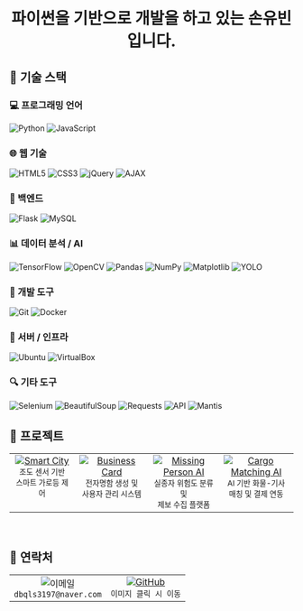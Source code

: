 # <div align="center">파이썬을 기반으로 개발을 하고 있는 손유빈입니다.</div>


## 🌿 기술 스택

### 💻 프로그래밍 언어
![Python](https://img.shields.io/badge/-Python-3776AB?style=flat&logo=Python&logoColor=white)
![JavaScript](https://img.shields.io/badge/-JavaScript-F7DF1E?style=flat&logo=JavaScript&logoColor=black)

### 🌐 웹 기술
![HTML5](https://img.shields.io/badge/-HTML5-E34F26?style=flat&logo=HTML5&logoColor=white)
![CSS3](https://img.shields.io/badge/-CSS3-1572B6?style=flat&logo=CSS3&logoColor=white)
![jQuery](https://img.shields.io/badge/-jQuery-0769AD?style=flat&logo=jquery&logoColor=white)
![AJAX](https://img.shields.io/badge/-AJAX-005571?style=flat&logo=javascript&logoColor=white)

### 🧩 백엔드
![Flask](https://img.shields.io/badge/-Flask-000000?style=flat&logo=Flask)
![MySQL](https://img.shields.io/badge/-MySQL-4479A1?style=flat&logo=MySQL&logoColor=white)

### 📊 데이터 분석 / AI
![TensorFlow](https://img.shields.io/badge/-TensorFlow-FF6F00?style=flat&logo=TensorFlow&logoColor=white)
![OpenCV](https://img.shields.io/badge/-OpenCV-5C3EE8?style=flat&logo=OpenCV&logoColor=white)
![Pandas](https://img.shields.io/badge/-Pandas-150458?style=flat&logo=pandas)
![NumPy](https://img.shields.io/badge/-NumPy-013243?style=flat&logo=numpy)
![Matplotlib](https://img.shields.io/badge/-Matplotlib-11557C?style=flat&logo=python&logoColor=white)
![YOLO](https://img.shields.io/badge/-YOLO-black?style=flat&logo=opencv&logoColor=white)

### 🔧 개발 도구
![Git](https://img.shields.io/badge/-Git-F05032?style=flat&logo=git&logoColor=white)
![Docker](https://img.shields.io/badge/-Docker-2496ED?style=flat&logo=Docker&logoColor=white)

### 💾 서버 / 인프라
![Ubuntu](https://img.shields.io/badge/-Ubuntu-E95420?style=flat&logo=Ubuntu&logoColor=white)
![VirtualBox](https://img.shields.io/badge/-VirtualBox-183A61?style=flat&logo=virtualbox&logoColor=white)

### 🔍 기타 도구
![Selenium](https://img.shields.io/badge/-Selenium-43B02A?style=flat&logo=firefox&logoColor=white)
![BeautifulSoup](https://img.shields.io/badge/-BeautifulSoup-4B8BBE?style=flat&logo=python&logoColor=white)
![Requests](https://img.shields.io/badge/-Requests-2D8CFF?style=flat&logo=python&logoColor=white)
![API](https://img.shields.io/badge/-API-FFB300?style=flat&logo=fastapi&logoColor=white)
![Mantis](https://img.shields.io/badge/-Mantis-E87C09?style=flat&logo=bugatti&logoColor=white)
<br>

## 🎋 프로젝트

<div align="center">
  <table>
    <tr>
      <td align="center" valign="top" width="200">
        <a href="https://github.com/dbqls3197/smart_city">
          <img src="https://img.shields.io/badge/SMART_CITY-2E8B57?style=for-the-badge&logo=github&logoColor=white" alt="Smart City"/>
        </a><br>
        <sub>조도 센서 기반<br>스마트 가로등 제어</sub>
      </td>
      <td align="center" valign="top" width="200">
        <a href="https://github.com/dbqls3197/individual_project">
          <img src="https://img.shields.io/badge/BUSINESS_CARD-2E8B57?style=for-the-badge&logo=github&logoColor=white" alt="Business Card"/>
        </a><br>
        <sub>전자명함 생성 및<br>사용자 관리 시스템</sub>
      </td>
      <td align="center" valign="top" width="200">
        <a href="https://github.com/ANGIBU/songil">
          <img src="https://img.shields.io/badge/MISSING_PERSON_AI-2E8B57?style=for-the-badge&logo=github&logoColor=white" alt="Missing Person AI"/>
        </a><br>
        <sub>실종자 위험도 분류 및<br>제보 수집 플랫폼</sub>
      </td>
      <td align="center" valign="top" width="200">
        <a href="https://github.com/dbqls3197/Cargo_AI">
          <img src="https://img.shields.io/badge/CARGO_MATCHING_AI-2E8B57?style=for-the-badge&logo=github&logoColor=white" alt="Cargo Matching AI"/>
        </a><br>
        <sub>AI 기반 화물-기사<br>매칭 및 결제 연동</sub>
      </td>
    </tr>
  </table>
</div>



<br>


## 🌱 연락처

<div align="center">
  <table>
    <tr>
      <td align="center">
        <img src="https://img.shields.io/badge/Naver-03C75A?style=for-the-badge&logo=naver&logoColor=white" alt="이메일"/>
        <br>
        <code>dbqls3197@naver.com</code>
      </td>
      <td align="center">
        <a href="https://github.com/dbqls3197">
          <img src="https://img.shields.io/badge/GitHub-100000?style=for-the-badge&logo=github&logoColor=white" alt="GitHub"/>
          <br>
        </a>
        <code>이미지 클릭 시 이동</code>
      </td>
    </tr>
  </table>
</div>

